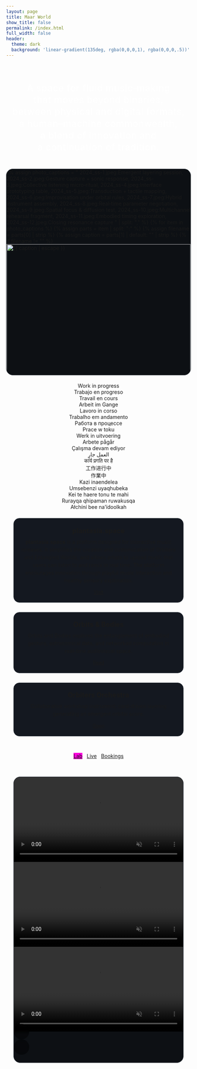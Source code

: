 ```yaml
---
layout: page
title: Maar World
show_title: false
permalink: /index.html
full_width: false
header:
  theme: dark
  background: 'linear-gradient(135deg, rgba(0,0,0,1), rgba(0,0,0,.5))'
---
```


<!-- HERO (single rotating line, smooth slide+fade every 1.5s) -->
<div class="hero hero--center hero--statement rotating-hero single-line">
  <div class="hero__content">
    <div class="rotator rotator--single" aria-live="polite">
      <div class="rotator-viewport">
        <div class="rotator-track">
          <span class="rot-line">A space for fluid music‑making</span>
          <span class="rot-line">that moves beyond binaries,</span>
          <span class="rot-line">between physical and digital formats,</span>
          <span class="rot-line">a human–machine commonwealth,</span>
          <span class="rot-line">a blend of innovation and</span>
          <span class="rot-line">a continuation of tradition.</span>
        </div>
      </div>
    </div>
  </div>
</div>

<!-- PHOTO SWIPER -->
<section class="section-block section-block--photos">
  <div style="max-width:1180px;margin:0 auto;padding:0 0.0rem;">
    <div class="swiper my-3 swiper-demo swiper-demo--image swiper-demo--home">
      <div class="swiper__wrapper">
        {% assign photo_captions = "
        2024_ss-1.jpeg:Emergent layering session,
        2024_ss-2.jpeg:Gesture capture + sonic response,
        2024_ss-3.jpeg:Collective listening micro‑ritual,
        2024_ss-4.jpeg:Interface prototyping table,
        2024_ss-5.jpeg:Transduction + tactile mapping,
        2024_ss-6.jpeg:Improvisation under orbital rules,
        2024_ss-7.jpeg:Hybrid instrument assembly,
        2024_ss-8.jpeg:Real‑time parameter negotiation,
        2024_ss-9.jpeg:Spatial focus & diffusion test,
        2024_ss-10.jpeg:Multichannel rehearsal fragment,
        2024_ss-11.jpeg:Embodied timing exploration,
        2024_ss-12.jpeg:Closing resonance capture
        " | split: "," %}
        {% for item in photo_captions %}
          {% assign parts = item | split: ":" %}
          {% assign filename = parts[0] | strip %}
          {% assign caption = parts[1] | default: "" | strip %}
          {% if filename != "" %}
          <div class="swiper__slide">
            <img class="lightbox-ignore" src="/img/collect-landing/{{ filename }}" alt="{{ caption | escape }}"/>
            <div class="slide-caption">{{ caption }}</div>
          </div>
          {% endif %}
        {% endfor %}
      </div>
      <div class="swiper__button swiper__button--prev fas fa-chevron-left"></div>
      <div class="swiper__button swiper__button--next fas fa-chevron-right"></div>
    </div>
  </div>
</section>

<!-- WORK IN PROGRESS -->
<section class="section-block section-block--wip">
  <div class="wip-section" style="max-width:960px;margin:0 auto;padding:0 1.25rem;">
    <div class="hero hero--center hero--statement rotating-hero single-line hero--wip">
      <div class="hero__content">
        <div class="rotator rotator--wip" aria-label="Work in progress translations" aria-live="polite">
          <div class="rotator-viewport">
            <div class="rotator-track">
              <span class="rot-line">Work in progress</span>
              <span class="rot-line">Trabajo en progreso</span>
              <span class="rot-line">Travail en cours</span>
              <span class="rot-line">Arbeit im Gange</span>
              <span class="rot-line">Lavoro in corso</span>
              <span class="rot-line">Trabalho em andamento</span>
              <span class="rot-line">Работа в процессе</span>
              <span class="rot-line">Prace w toku</span>
              <span class="rot-line">Werk in uitvoering</span>
              <span class="rot-line">Arbete pågår</span>
              <span class="rot-line">Çalışma devam ediyor</span>
              <span class="rot-line">العمل جارٍ</span>
              <span class="rot-line">कार्य प्रगति पर है</span>
              <span class="rot-line">工作进行中</span>
              <span class="rot-line">作業中</span>
              <span class="rot-line">Kazi inaendelea</span>
              <span class="rot-line">Umsebenzi uyaqhubeka</span>
              <span class="rot-line">Kei te haere tonu te mahi</span>
              <span class="rot-line">Rurayqa qhipaman ruwakusqa</span>
              <span class="rot-line">Ałchíní bee na’ídoolkah</span>
            </div>
          </div>
        </div>
      </div>
    </div>
    <div style="display:grid;gap:1.6rem;">
      <div class="wip-card" style="background:#141820;padding:1.25rem 1.15rem;border:1px solid #232a33;border-radius:16px;">
        <h4 style="margin:.1rem 0 .55rem;font-size:1.15rem;">plantasia.space</h4>
        <p style="margin:0 0 .9rem;line-height:1.5;opacity:.9;">
          <strong>plantasia.space</strong> is a platform designed for interactive music releases. It simplifies the creation and customization of Orbiters and Entangled Worlds, and allows artists to upload music that users can listen to and remix in real time. The platform encourages innovation through playful music interaction and healthy sensory exploration.
        </p>
        <a href="https://plantasia.space" class="button button--outline button--rounded" style="font-size:.8rem;">Visit</a>
      </div>
      <div class="wip-card" style="background:#141820;padding:1.25rem 1.15rem;border:1px solid #232a33;border-radius:16px;">
        <h4 style="margin:.1rem 0 .55rem;font-size:1.15rem;">Orbits & Bodies</h4>
        <p style="margin:0 0 .9rem;line-height:1.5;opacity:.9;">Orbits and Bodies explores the entanglement of embodied gesture, astronomical data, and networked computation  in real‑time audiovisual space.</p>
        <a href="/lab/en/orbits-and-bodies.html" class="button button--outline button--rounded" style="font-size:.8rem;">Read</a>
      </div>
      <div class="wip-card" style="background:#141820;padding:1.25rem 1.15rem;border:1px solid #232a33;border-radius:16px;">
        <h4 style="margin:.1rem 0 .55rem;font-size:1.15rem;">Orbiters Orchestra</h4>
        <p style="margin:0 0 .9rem;line-height:1.5;opacity:.9;">Collaborative workshop instrument: card‑driven layering generating an emergent orbital score.</p>
        <a href="/lab/en/ip-orchestra" class="button button--outline button--rounded" style="font-size:.8rem;">Open</a>
      </div>
      <div style="display:flex;gap:.75rem;flex-wrap:wrap;justify-content:center;margin-top:1.25rem;">
        <a href="/lab" class="button button--primary button--rounded" style="background:#ff00de;border:none;">Lab</a>
        <a href="/landings" class="button button--outline-error button--rounded">Live</a>
        <a href="/bookings" class="button button--outline-info button--rounded">Bookings</a>
      </div>
    </div>
  </div>
</section>

<style>
/***** Unified vertical spacing (refined) *****/
.section-block { margin-top:2rem; }
@media (min-width:800px){ .section-block { margin-top:2.75rem; } }
/* First swiper immediately after hero: slightly tighter */
.section-block--photos { margin-top:1.25rem; }
/* WIP after photos keeps standard rhythm */
.section-block--wip { margin-top:1.25rem !important; }
/* Video swiper gets a bit more separation */
.section-block--videos { margin-top:3rem; }
@media (min-width:1000px){ .section-block--videos { margin-top:3.5rem; } }
</style>

<script>
// WIP multilingual rotator (independent)
(function(){
  const root=document.querySelector('.rotator--wip');
  if(!root) return; 
  const viewport=root.querySelector('.rotator-viewport');
  const track=root.querySelector('.rotator-track');
  const interval=2500; // total cycle per phrase
  const moveDur=500;
  let started=false, running=true;
  function setH(){ const first=track.children[0]; if(first){ viewport.style.height= first.getBoundingClientRect().height+'px'; } }
  function step(){ if(!running) return; const first=track.children[0]; const next=track.children[1]; if(!first||!next) return; const h=first.getBoundingClientRect().height; track.style.transition=`transform ${moveDur}ms cubic-bezier(.65,.05,.25,1)`; first.classList.add('fade-out'); next.classList.add('fade-in'); track.style.transform=`translateY(-${h}px)`; const onEnd=()=>{ track.removeEventListener('transitionend',onEnd); track.style.transition='none'; track.appendChild(first); track.style.transform='translateY(0)'; first.classList.remove('fade-out'); track.children[0].classList.remove('fade-in'); void track.offsetWidth; setH(); setTimeout(step, Math.max(0, interval-moveDur)); }; track.addEventListener('transitionend',onEnd); }
  function start(){ if(started) return; started=true; setTimeout(step, interval); }
  setH(); window.addEventListener('resize',()=>setH()); start();
  root.addEventListener('mouseenter',()=>running=false);
  root.addEventListener('mouseleave',()=>{ if(!running){ running=true; setTimeout(step, interval); } });
  if(window.matchMedia('(prefers-reduced-motion: reduce)').matches){ running=false; }
})();
</script>

<!-- VIDEO SWIPER MOVED TO BOTTOM -->
<section class="section-block section-block--videos">
  <div style="max-width:1180px;margin:0 auto;padding:0 1.25rem;">
    <div class="swiper my-3 swiper-demo swiper-demo--digital">
      <div class="swiper__wrapper">
        <div class="swiper__slide">
          <div class="video-frame">
            <video src="/img/collect-landing/digital-1.mp4" autoplay muted loop playsinline></video>
          </div>
        </div>
        <div class="swiper__slide">
          <div class="video-frame">
            <video src="/img/collect-landing/digital-2.mp4" autoplay muted loop playsinline></video>
          </div>
        </div>
        <div class="swiper__slide">
          <div class="video-frame">
            <video src="/img/collect-landing/digital-3.mp4" autoplay muted loop playsinline></video>
          </div>
        </div>
      </div>
      <div class="swiper__button swiper__button--prev fas fa-chevron-left"></div>
      <div class="swiper__button swiper__button--next fas fa-chevron-right"></div>
    </div>
  </div>
</section>

<!-- SWIPER INIT -->
<script>
  {%- include scripts/lib/swiper.js -%}
  (function(){
    function initSwiper(sel){
      if (typeof window.jQuery !== 'undefined' && window.jQuery(sel).swiper) {
        window.jQuery(sel).swiper({ animation:true });
      } else if (window.SwiperLite) {
        document.querySelectorAll(sel).forEach(function(el){
          new SwiperLite(el, { animation:true });
        });
      }
    }
    var SOURCES = (window.TEXT_VARIABLES && window.TEXT_VARIABLES.sources) || {};
    function start(){
      initSwiper('.swiper-demo--home');
      initSwiper('.swiper-demo--digital');
    }
    if (window.Lazyload && SOURCES.jquery){
      window.Lazyload.js(SOURCES.jquery, start);
    } else {
      document.addEventListener('DOMContentLoaded', start);
    }
  })();
</script>

<style>
  .swiper-demo--home,
  .swiper-demo--digital {
    --swiper-border-radius:18px;
    position:relative;
    border:1px solid #262d36;
    border-radius:var(--swiper-border-radius);
    overflow:hidden;
    background:#0d1014;
  }
  .swiper-demo--home .swiper__slide,
  .swiper-demo--digital .swiper__slide { position:relative; }

  .swiper-demo--home .swiper__slide img {
    width:100%; display:block; object-fit:cover;
  }

  .swiper-demo--digital .video-frame {
    width:100%;
    background:#000;
    display:flex;
    align-items:center;
    justify-content:center;
    padding:0;
  }
  .swiper-demo--digital .video-frame video {
    width:100%;
    height:auto;
    max-height:780px;
    object-fit:contain;
  }

  .swiper-demo--home .slide-caption {
    position:absolute;left:0;bottom:0;width:100%;
    padding:.6rem .85rem;font-size:.75rem;letter-spacing:.04em;line-height:1.25;
    background:linear-gradient(180deg,rgba(0,0,0,0) 0%,rgba(0,0,0,.65) 88%);
    color:#f5f6f7;
  }

  /* FIX: center icons in arrow buttons */
  .swiper-demo--home .swiper__button,
  .swiper-demo--digital .swiper__button {
    background:rgba(0,0,0,.45);
    backdrop-filter:blur(4px);
    color:#fff;
    width:42px;
    height:42px;
    font-size:16px;
    border-radius:50%;
    top:50%;
    transform:translateY(-50%);
    transition:.25s;
    display:flex;              /* center fix */
    align-items:center;        /* center vertically */
    justify-content:center;    /* center horizontally */
    line-height:1;             /* avoid vertical offset */
    padding:0;
  }
  .swiper-demo--home .swiper__button:hover,
  .swiper-demo--digital .swiper__button:hover {
    background:rgba(255,0,222,.75);
  }
  /* Optional: precise left/right placement */
  .swiper-demo--home .swiper__button--prev,
  .swiper-demo--digital .swiper__button--prev { left:10px; }
  .swiper-demo--home .swiper__button--next,
  .swiper-demo--digital .swiper__button--next { right:10px; }

  @media (min-width:920px){
    .swiper-demo--home { max-height:560px; }
    .swiper-demo--digital { max-height:none; }
  }
</style>

<!-- UPDATED (replace previous ROTATOR SCRIPT + related minor CSS improvements) -->
<script>
(function(){
  const track = document.querySelector('.rotator--single .rotator-track');
  const viewport = document.querySelector('.rotator--single .rotator-viewport');
  if(!track || !viewport) return;

  const interval = 2500;      // total cycle per line
  const moveDur  = 500;       // slide duration
  let running = true;
  let resizing = false;
  let started  = false;
  let resizeTimer;

  // Prevent initial cut: hide overflow & opacity until sized
  viewport.classList.add('rotator-init');

  function setViewportHeight(){
    const first = track.children[0];
    if(first){
      // Temporarily reset transforms to measure natural height
      const prevTransition = track.style.transition;
      const prevTransform  = track.style.transform;
      track.style.transition = 'none';
      track.style.transform  = 'translateY(0)';
      const h = first.getBoundingClientRect().height;
      viewport.style.height = h + 'px';
      // Restore (no jump because transform was 0)
      track.style.transition = prevTransition;
      track.style.transform  = prevTransform;
    }
  }

  function startRotation(){
    if(started) return;
    started = true;
    viewport.classList.remove('rotator-init');
    setTimeout(step, interval);
  }

  function step(){
    if(!running) return;
    const first = track.children[0];
    const next  = track.children[1];
    if(!first || !next) return;
    const h = first.getBoundingClientRect().height;

    track.style.transition = `transform ${moveDur}ms cubic-bezier(.65,.05,.25,1)`;
    first.classList.add('fade-out');
    next.classList.add('fade-in');
    track.style.transform = `translateY(-${h}px)`;

    const onEnd = ()=>{
      track.removeEventListener('transitionend', onEnd);
      track.style.transition = 'none';
      track.appendChild(first);
      track.style.transform = 'translateY(0)';
      first.classList.remove('fade-out');
      track.children[0].classList.remove('fade-in');
      void track.offsetWidth;
      if(!resizing) setViewportHeight();
      const stayTime = Math.max(0, interval - moveDur);
      setTimeout(step, stayTime);
    };
    track.addEventListener('transitionend', onEnd);
  }

  function initHeightsAndStart(){
    setViewportHeight();
    // small double-Raf to ensure fonts/layout settled
    requestAnimationFrame(()=>requestAnimationFrame(()=>{
      setViewportHeight();
      startRotation();
    }));
  }

  // Initial sizing after DOM
  initHeightsAndStart();

  // After fonts load (prevents first-frame clipping if web fonts swap)
  if (document.fonts && document.fonts.ready) {
    document.fonts.ready.then(()=>{
      setViewportHeight();
    });
  }

  // Also re-measure on full window load (images / metrics)
  window.addEventListener('load', ()=>{
    setViewportHeight();
  });

  window.addEventListener('resize', ()=>{
    resizing = true;
    setViewportHeight();
    clearTimeout(resizeTimer);
    resizeTimer = setTimeout(()=>{ resizing=false; setViewportHeight(); },160);
  });

  // Pause on hover/focus
  const rotator = document.querySelector('.rotator--single');
  ['mouseenter','focusin'].forEach(e=>rotator.addEventListener(e,()=>running=false));
  ['mouseleave','focusout'].forEach(e=>rotator.addEventListener(e,()=>{
    if(!running){
      running = true;
      setTimeout(step, interval);
    }
  }));

  // Reduced motion
  if(window.matchMedia('(prefers-reduced-motion: reduce)').matches){
    running = false;
  }
})();
</script>

<style>
/* Add / adjust these beneath existing rotator styles */
.rotator-viewport.rotator-init {
  opacity: 0;
}
.rotator-viewport {
  transition: opacity .35s ease;
}
.rotator-viewport:not(.rotator-init) {
  opacity: 1;
}
</style>

<!-- ROTATOR STYLES (append / merge) -->
<style>
.rotating-hero.single-line { padding: 3.2rem 1rem 1.4rem; }
.rotator--single { max-width: 1040px; margin: 0 auto; text-align: center; position: relative; }
.rotator-viewport { overflow: hidden; position: relative; width: 100%; }
.rotator-track { display: flex; flex-direction: column; will-change: transform; }
/* Unified rotator line style (matches bottom rotator) */
.rotator--single .rot-line { font-size:1.55rem; line-height:1.3; font-weight:500; letter-spacing:.03em; color:#fff; padding:0; margin:0; opacity:1; transition:opacity .4s ease; text-wrap:balance; white-space:normal; }
@media (max-width:640px){ .rotating-hero.single-line { padding: 2.6rem 1rem 1rem; } .rotator--single .rot-line { font-size:1.28rem; } }
.rotator--single .rot-line.fade-out { opacity:0; transition:opacity .4s ease; }
.rotator--single .rot-line.fade-in { opacity:0; animation:fadeInLine .55s forwards; }
@keyframes fadeInLine { 0% { opacity:0; transform:translateY(6px);} 60% { opacity:1; transform:translateY(0);} 100% { opacity:1; transform:translateY(0);} }
.rotator--single:hover .rot-line, .rotator--single:focus-within .rot-line { filter:brightness(1.05); }
</style>

<style>
/* Page-specific overrides only (global spacing & rotator in custom.scss) */
.wip-section, .wip-section h4, .wip-card, .wip-card p { text-align:center; }
.wip-card a.button { display:inline-block; }
.section-block--wip { margin-top:1.25rem !important; }
.hero--wip { padding-top:0 !important; padding-bottom:.6rem; }
</style>

